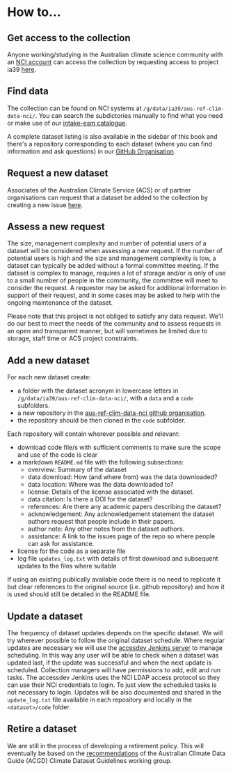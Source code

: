 # How to...

## Get access to the collection

Anyone working/studying in the Australian climate science community
with an [NCI account](https://nci.org.au/users/how-access-nci)
can access the collection by requesting access to project ia39
[here](https://my.nci.org.au/mancini/project/ia39).

## Find data

The collection can be found on NCI systems at `/g/data/ia39/aus-ref-clim-data-nci/`.
You can search the subdictories manually to find what you need
or make use of our [intake-esm catalogue](https://github.com/aus-ref-clim-data-nci/acs-replica-intake).

A complete dataset listing is also available in the sidebar of this book
and there's a repository corresponding to each dataset
(where you can find information and ask questions)
in our [GitHub Organisation](https://github.com/aus-ref-clim-data-nci/acs-replica-intake).

## Request a new dataset

Associates of the Australian Climate Service (ACS) or of partner organisations can request
that a dataset be added to the collection by creating a new issue
[here](https://github.com/aus-ref-clim-data-nci/aus-ref-clim-data-nci/issues).

## Assess a new request

The size, management complexity and number of potential users of a dataset will be considered when assessing a new request.
If the number of potential users is high and the size and management complexity is low,
a dataset can typically be added without a formal committee meeting.
If the dataset is complex to manage,
requires a lot of storage and/or is only of use to a small number of people in the community,
the committee will meet to consider the request.
A requestor may be asked for additional information in support of their request,
and in some cases may be asked to help with the ongoing maintenance of the dataset.

Please note that this project is not obliged to satisfy any data request.
We'll do our best to meet the needs of the community and to assess requests in an open and transparent manner,
but will sometimes be limited due to storage, staff time or ACS project constraints.

## Add a new dataset

For each new dataset create:
   - a folder with the dataset acronym in lowercase letters in `/g/data/ia39/aus-ref-clim-data-nci/`,
     with a `data` and a `code` subfolders.
   - a new repository in the [aus-ref-clim-data-nci github organisation](https://github.com/aus-ref-clim-data-nci).
   - the repository should be then cloned in the `code` subfolder.

Each repository will contain wherever possible and relevant:
 - download code file/s with sufficient comments to make sure the scope and use of the code is clear
 - a markdown `README.md` file with the following subsections:
   - overview: Summary of the dataset
   - data download: How (and where from) was the data downloaded? 
   - data location: Where was the data downloaded to?
   - license: Details of the license associated with the dataset.
   - data citation: Is there a DOI for the dataset?
   - references: Are there any academic papers describing the dataset?
   - acknowledgement: Any acknowledgement statement the dataset authors request that people include in their papers.
   - author note: Any other notes from the dataset authors. 
   - assistance: A link to the issues page of the repo so where people can ask for assistance.
 - license for the code as a separate file
 - log file `updates_log.txt` with details of first download and subsequent updates to the files where suitable

If using an existing publically available code there is no need to replicate it
but clear references to the original source (i.e. github repository)
and how it is used should still be detailed in the README file. 

## Update a dataset

The frequency of dataset updates depends on the specific dataset.
We will try wherever possible to follow the original dataset schedule.
Where regular updates are necessary we will use the
[accesdev Jenkins server](https://accessdev.nci.org.au/jenkins/job/aus-ref-clim-data-nci) to manage scheduling.
In this way any user will be able to check when a dataset was updated last,
if the update was successful and when the next update is scheduled.
Collection managers will have permissions to add, edit and run tasks.
The accessdev Jenkins uses the NCI LDAP access protocol so they can use their NCI credentials to login.
To just view the scheduled tasks is not necessary to login. 
Updates will be also documented and shared in the `update_log.txt` file
available in each repository and locally in the `<dataset>/code` folder. 

## Retire a dataset

We are still in the process of developing a retirement policy.
This will eventually be based on the [recommendations](https://acdguide.github.io/Governance/retire/retire-intro.html)
of the Australian Climate Data Guide (ACGD) Climate Dataset Guidelines working group.
